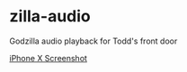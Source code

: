 # zilla-audio
Godzilla audio playback for Todd's front door

[iPhone X Screenshot](https://raw.githubusercontent.com/pablobrady/zilla-audio/master/images/screenshot.png)
